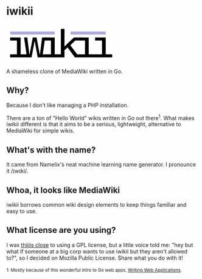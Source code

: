 # iwikii
![iwikii Logo](assets/iwikii.png)

A shameless clone of MediaWiki written in Go.

## Why?
Because I don't like managing a PHP installation.

There are a ton of "Hello World" wikis written in Go out there<sup>1</sup>. What makes iwikii different is that it aims to be a serious, lightweight, alternative to MediaWiki for simple wikis.

## What's with the name?
It came from Namelix's neat machine learning name generator. I pronounce it /ɪwɪki/.

## Whoa, it looks like MediaWiki
iwikii borrows common wiki design elements to keep things familiar and easy to use.

## What license are you using?
I was [thiiiis close](https://en.wikipedia.org/Millimeter) to using a GPL license, but a little voice told me: "hey but what if someone at a big corp wants to use iwikii but they aren't allowed to?", so I decided on Mozilla Public License. Share what you do with it!

<small>1: Mostly because of this wonderful intro to Go web apps, [Writing Web Applications](https://golang.org/doc/articles/wiki/).</small>